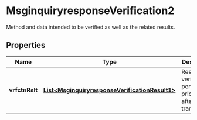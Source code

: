 

# MsginquiryresponseVerification2

Method and data intended to be verified as well as the related results.

## Properties

| Name | Type | Description | Notes |
|------------ | ------------- | ------------- | -------------|
|**vrfctnRslt** | [**List&lt;MsginquiryresponseVerificationResult1&gt;**](MsginquiryresponseVerificationResult1.md) | Result of verifications performed prior or after the transaction. |  [optional] |



